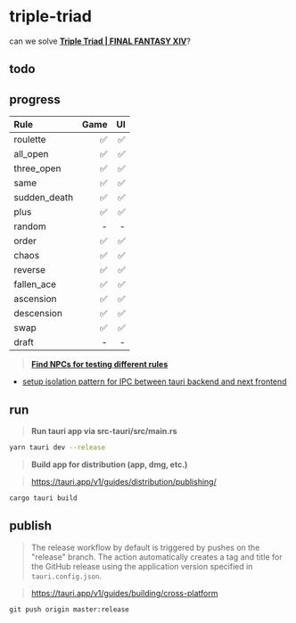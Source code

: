 # triple-triad
can we solve **[Triple Triad | FINAL FANTASY XIV](https://na.finalfantasyxiv.com/lodestone/playguide/contentsguide/goldsaucer/tripletriad/)**?

## todo

## progress

| Rule         | Game | UI   |
| :---         | ---: | ---: |
| roulette     | ✅   | ✅   |
| all_open     | ✅   | ✅   |
| three_open   | ✅   | ✅   |
| same         | ✅   | ✅   |
| sudden_death | ✅   | ✅   |
| plus         | ✅   | ✅   |
| random       | -    | -    |
| order        | ✅   | ✅   |
| chaos        | ✅   | ✅   |
| reverse      | ✅   | ✅   |
| fallen_ace   | ✅   | ✅   |
| ascension    | ✅   | ✅   |
| descension   | ✅   | ✅   |
| swap         | ✅   | ✅   |
| draft        | -    | -    |

> **[Find NPCs for testing different rules](https://arrtripletriad.com/en/npcs)**

- [setup isolation pattern for IPC between tauri backend and next frontend](https://tauri.app/v1/references/architecture/inter-process-communication/isolation)


## run

> **Run tauri app via src-tauri/src/main.rs**
```sh
yarn tauri dev --release
```


> **Build app for distribution (app, dmg, etc.)**

> https://tauri.app/v1/guides/distribution/publishing/

```sh
cargo tauri build
```


## publish

> The release workflow by default is triggered by pushes on the "release" branch. The action automatically creates a tag and title for the GitHub release using the application version specified in `tauri.config.json`.

> https://tauri.app/v1/guides/building/cross-platform


```
git push origin master:release
```
